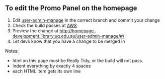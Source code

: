 ## To edit the Promo Panel on the homepage

1. Edit [user-admin-manage](https://github.com/uqlibrary/homepage-react/blob/user-admin-manage/src/modules/Index/components/subComponents/promoPanel.locale.js) in the correct branch and commit your change
2. Check the build passes at [AWS](https://ap-southeast-2.console.aws.amazon.com/codesuite/codepipeline/pipelines/user-admin-manage/view?region=ap-southeast-2)
3. Preview the change at http://homepage-development.library.uq.edu.au/user-admin-manage/#/
4. Let devs know that you have a change to be merged in

Notes:

* html on this page must be Really Tidy, or the build will not pass. 
* Indent everything by exactly 4 spaces
* each HTML item gets its own line 
